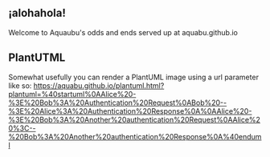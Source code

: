 ## ¡alohahola!

Welcome to Aquaubu's odds and ends served up at aquabu.github.io

## PlantUTML

Somewhat usefully you can render a PlantUML image using a url parameter like so:
https://aquabu.github.io/plantuml.html?plantuml=%40startuml%0AAlice%20-%3E%20Bob%3A%20Authentication%20Request%0ABob%20--%3E%20Alice%3A%20Authentication%20Response%0A%0AAlice%20-%3E%20Bob%3A%20Another%20authentication%20Request%0AAlice%20%3C--%20Bob%3A%20Another%20authentication%20Response%0A%40enduml
